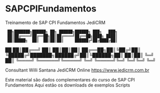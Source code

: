 # SAPCPIFundamentos
Treinamento de SAP CPI Fundamentos JediCRM

     ██╗███████╗██████╗ ██╗ ██████╗██████╗ ███╗   ███╗
     ██║██╔════╝██╔══██╗██║██╔════╝██╔══██╗████╗ ████║
     ██║█████╗  ██║  ██║██║██║     ██████╔╝██╔████╔██║
     
██   ██║██╔══╝  ██║  ██║██║██║     ██╔══██╗██║╚██╔╝██║
╚█████╔╝███████╗██████╔╝██║╚██████╗██║  ██║██║ ╚═╝ ██║
╚════╝ ╚══════╝╚═════╝ ╚═╝ ╚═════╝╚═╝  ╚═╝╚═╝     ╚═╝
                                                      
Consultant Willi Santana
JediCRM Online
https://www.jedicrm.com.br

Este material são dados complementares do curso de SAP CPI Fundamentos
Aqui estão os downloads de exemplos 
Scripts 
